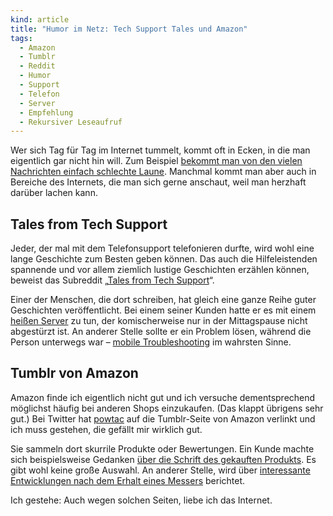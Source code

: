 ```yaml
---
kind: article
title: "Humor im Netz: Tech Support Tales und Amazon"
tags:
  - Amazon
  - Tumblr
  - Reddit
  - Humor
  - Support
  - Telefon
  - Server
  - Empfehlung
  - Rekursiver Leseaufruf
---
```


Wer sich Tag für Tag im Internet tummelt, kommt oft in Ecken, in die man
eigentlich gar nicht hin will. Zum Beispiel [bekommt man von den vielen
Nachrichten einfach schlechte Laune][sad]. Manchmal kommt man aber auch in
Bereiche des Internets, die man sich gerne anschaut, weil man herzhaft darüber
lachen kann.

Tales from Tech Support
-----------------------

Jeder, der mal mit dem Telefonsupport telefonieren durfte, wird wohl eine
lange Geschichte zum Besten geben können. Das auch die Hilfeleistenden
spannende und vor allem ziemlich lustige Geschichten erzählen können, beweist
das Subreddit „[Tales from Tech Support][subreddit]“.

Einer der Menschen, die dort schreiben, hat gleich eine ganze Reihe guter
Geschichten veröffentlicht. Bei einem seiner Kunden hatte er es mit einem
[heißen Server][hot] zu tun, der komischerweise nur in der Mittagspause nicht
abgestürzt ist. An anderer Stelle sollte er ein Problem lösen, während die
Person unterwegs war – [mobile Troubleshooting][mobile] im wahrsten Sinne.

Tumblr von Amazon
-----------------

Amazon finde ich eigentlich nicht gut und ich versuche dementsprechend
möglichst häufig bei anderen Shops einzukaufen. (Das klappt übrigens sehr
gut.) Bei Twitter hat [powtac][] auf die Tumblr-Seite von Amazon verlinkt und
ich muss gestehen, die gefällt mir wirklich gut.

Sie sammeln dort skurrile Produkte oder Bewertungen. Ein Kunde machte sich
beispielsweise Gedanken [über die Schrift des gekauften Produkts][font]. Es
gibt wohl keine große Auswahl. An anderer Stelle, wird über [interessante
Entwicklungen nach dem Erhalt eines Messers][knife] berichtet.

Ich gestehe: Auch wegen solchen Seiten, liebe ich das Internet.


[sad]: http://plasisent.org/2015/links-zum-wochenende-kw-29/
  "Meine Links zum letzten Wochenende."

[subreddit]: https://www.reddit.com/r/talesfromtechsupport
  "Das humorvolle Subreddit „Tales from Tech Support“."

[hot]: https://www.reddit.com/r/talesfromtechsupport/comments/2yras6/this_server_seems_to_be_hot_and_heavy/
  "This server seems to be hot and heavy."

[mobile]: https://www.reddit.com/r/talesfromtechsupport/comments/3031k3/mobile_troubleshooting_really_shouldnt_be_mobile/
  "Mobile troubleshooting really shouldn’t be mobile."

[powtac]: https://twitter.com/powtac/status/624331582753644544
  "Der Tweet von Simon Brüchner."

[font]: http://amazon.tumblr.com/post/124022562478

[knife]: http://amazon.tumblr.com/post/121116578783
